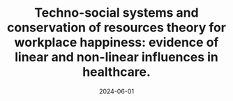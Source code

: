 ---
title: "Techno-social systems and conservation of resources theory for workplace happiness: evidence of linear and non-linear influences in healthcare. "
collection: talks
type: "Conference proceedings talk"
permalink: /talks/2024-01-talk
venue: "Academy of Innovation and Entrepreneurship Conference (ACIEK) 2024"
date: 2024-06-01
month: 'June'
year: '2024' 

location: "Paris-Sorbonne University, Paris, France"
---